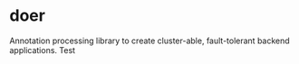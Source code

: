 # doer
Annotation processing library to create cluster-able, fault-tolerant backend applications.
Test

